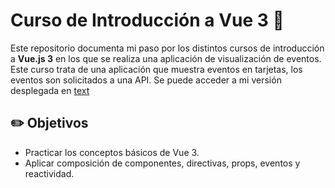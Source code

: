 # Curso de Introducción a Vue 3 🚀

Este repositorio documenta mi paso por los distintos cursos de introducción a **Vue.js 3** en los que se realiza una aplicación de visualización de eventos.  
Este curso trata de una aplicación que muestra eventos en tarjetas, los eventos son solicitados a una API.
Se puede acceder a mi versión desplegada en [text](https://real-world-vue-3-jdfq.onrender.com)

## ✏️ Objetivos

- Practicar los conceptos básicos de Vue 3.
- Aplicar composición de componentes, directivas, props, eventos y reactividad.
